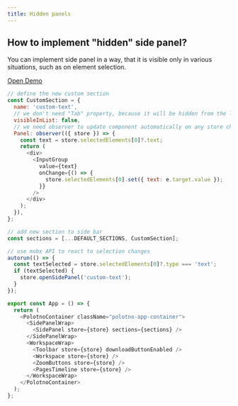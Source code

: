 ```yaml
---
title: Hidden panels
---
```


## How to implement "hidden" side panel?

You can implement side panel in a way, that it is visible only in various situations, such as on element selection.

<p><a className="button button--primary" href="https://codesandbox.io/s/github/polotno-project/polotno-site/tree/source/examples/polotno-open-side-panel-programmatically" target="_blank">Open Demo</a></p>

```js
// define the new custom section
const CustomSection = {
  name: 'custom-text',
  // we don't need "Tab" property, because it will be hidden from the list
  visibleInList: false,
  // we need observer to update component automatically on any store changes
  Panel: observer(({ store }) => {
    const text = store.selectedElements[0]?.text;
    return (
      <div>
        <InputGroup
          value={text}
          onChange={() => {
            store.selectedElements[0].set({ text: e.target.value });
          }}
        />
      </div>
    );
  }),
};

// add new section to side bar
const sections = [...DEFAULT_SECTIONS, CustomSection];

// use mobx API to react to selection changes
autorun(() => {
  const textSelected = store.selectedElements[0]?.type === 'text';
  if (textSelected) {
    store.openSidePanel('custom-text');
  }
});

export const App = () => {
  return (
    <PolotnoContainer className="polotno-app-container">
      <SidePanelWrap>
        <SidePanel store={store} sections={sections} />
      </SidePanelWrap>
      <WorkspaceWrap>
        <Toolbar store={store} downloadButtonEnabled />
        <Workspace store={store} />
        <ZoomButtons store={store} />
        <PagesTimeline store={store} />
      </WorkspaceWrap>
    </PolotnoContainer>
  );
};
```

